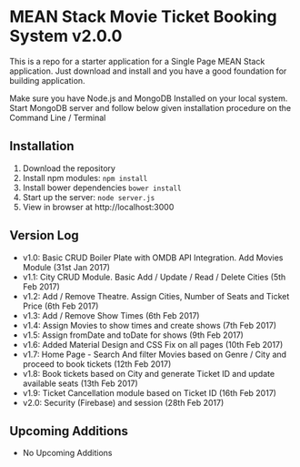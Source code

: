 # MEAN Stack Movie Ticket Booking System v2.0.0

This is a repo for a starter application for a Single Page MEAN Stack application. Just download and install and you have a good foundation for building application.

Make sure you have Node.js and MongoDB Installed on your local system. Start MongoDB server and follow below given installation procedure on the Command Line / Terminal

## Installation
1. Download the repository
2. Install npm modules: `npm install`
3. Install bower dependencies `bower install`
4. Start up the server: `node server.js`
5. View in browser at http://localhost:3000

## Version Log
- v1.0: Basic CRUD Boiler Plate with OMDB API Integration. Add Movies Module (31st Jan 2017)
- v1.1: City CRUD Module. Basic Add / Update / Read / Delete Cities (5th Feb 2017)
- v1.2: Add / Remove Theatre. Assign Cities, Number of Seats and Ticket Price (6th Feb 2017)
- v1.3: Add / Remove Show Times (6th Feb 2017)
- v1.4: Assign Movies to show times and create shows (7th Feb 2017)
- v1.5: Assign fromDate and toDate for shows (9th Feb 2017)
- v1.6: Added Material Design and CSS Fix on all pages (10th Feb 2017)
- v1.7: Home Page - Search And filter Movies based on Genre / City and proceed to book tickets (12th Feb 2017)
- v1.8: Book tickets based on City and generate Ticket ID and update available seats (13th Feb 2017)
- v1.9: Ticket Cancellation module based on Ticket ID (16th Feb 2017)
- v2.0: Security (Firebase) and session (28th Feb 2017)

## Upcoming Additions
- No Upcoming Additions
